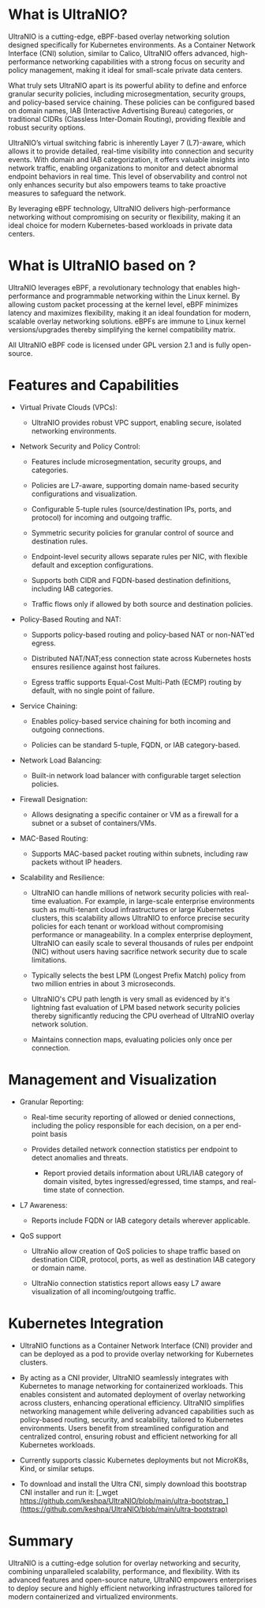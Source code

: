 # What is UltraNIO?

UltraNIO is a cutting-edge, eBPF-based overlay networking solution designed specifically for Kubernetes environments. As a Container Network Interface (CNI) solution, similar to Calico, UltraNIO offers advanced, high-performance networking capabilities with a strong focus on security and policy management, making it ideal for small-scale private data centers.

What truly sets UltraNIO apart is its powerful ability to define and enforce granular security policies, including microsegmentation, security groups, and policy-based service chaining. These policies can be configured based on domain names, IAB (Interactive Advertising Bureau) categories, or traditional CIDRs (Classless Inter-Domain Routing), providing flexible and robust security options.

UltraNIO’s virtual switching fabric is inherently Layer 7 (L7)-aware, which allows it to provide detailed, real-time visibility into connection and security events. With domain and IAB categorization, it offers valuable insights into network traffic, enabling organizations to monitor and detect abnormal endpoint behaviors in real time. This level of observability and control not only enhances security but also empowers teams to take proactive measures to safeguard the network.

By leveraging eBPF technology, UltraNIO delivers high-performance networking without compromising on security or flexibility, making it an ideal choice for modern Kubernetes-based workloads in private data centers.

# What is UltraNIO based on ?

UltraNIO leverages eBPF, a revolutionary technology that enables high-performance and programmable networking within the Linux kernel. By allowing custom packet processing at the kernel level, eBPF minimizes latency and maximizes flexibility, making it an ideal foundation for modern, scalable overlay networking solutions. eBPFs are immune to Linux kernel versions/upgrades thereby simplifying the kernel compatibility matrix.

All UltraNIO eBPF code is licensed under GPL version 2.1 and is fully open-source.

# Features and Capabilities

- Virtual Private Clouds (VPCs):

  - UltraNIO provides robust VPC support, enabling secure, isolated networking environments.

- Network Security and Policy Control:

  - Features include microsegmentation, security groups, and categories.

  - Policies are L7-aware, supporting domain name-based security configurations and visualization.

  - Configurable 5-tuple rules (source/destination IPs, ports, and protocol) for incoming and outgoing traffic.

  - Symmetric security policies for granular control of source and destination rules.

  - Endpoint-level security allows separate rules per NIC, with flexible default and exception configurations.

  - Supports both CIDR and FQDN-based destination definitions, including IAB categories.

  - Traffic flows only if allowed by both source and destination policies.

- Policy-Based Routing and NAT:

  - Supports policy-based routing and policy-based NAT or non-NAT’ed egress.

  - Distributed NAT/NAT;ess connection state across Kubernetes hosts ensures resilience against host failures.

  - Egress traffic supports Equal-Cost Multi-Path (ECMP) routing by default, with no single point of failure.

- Service Chaining:

  - Enables policy-based service chaining for both incoming and outgoing connections.

  - Policies can be standard 5-tuple, FQDN, or IAB category-based.

- Network Load Balancing:

  - Built-in network load balancer with configurable target selection policies.

- Firewall Designation:

  - Allows designating a specific container or VM as a firewall for a subnet or a subset of containers/VMs.

- MAC-Based Routing:

  - Supports MAC-based packet routing within subnets, including raw packets without IP headers.

- Scalability and Resilience:

  - UltraNIO can handle millions of network security policies with real-time evaluation. For example, in large-scale enterprise environments such as multi-tenant cloud infrastructures or large Kubernetes clusters, this scalability allows UltraNIO to enforce precise security policies for each tenant or workload without compromising performance or manageability. In a complex enterprise deployment, UltraNIO can easily scale to several thousands of rules per endpoint (NIC) without users having sacrifice network security due to scale limitations.

  - Typically selects the best LPM (Longest Prefix Match) policy from two million entries in about 3 microseconds.

  - UltraNIO's CPU path length is very small as evidenced by it's lightning fast evaluation of LPM based network security policies thereby significantly reducing the CPU overhead of UltraNIO overlay network solution.

  - Maintains connection maps, evaluating policies only once per connection.

# Management and Visualization

- Granular Reporting:

  - Real-time security reporting of allowed or denied connections, including the policy responsible for each decision, on a per end-point basis

  - Provides detailed network connection statistics per endpoint to detect anomalies and threats.

    - Report provied details information about URL/IAB category of domain visited, bytes ingressed/egressed, time stamps, and real-time state of connection.

- L7 Awareness:

  - Reports include FQDN or IAB category details wherever applicable.

- QoS support

  - UltraNio allow creation of QoS policies to shape traffic based on destination CIDR, protocol, ports, as well as destination IAB category or domain name.

  - UltraNio connection statistics report allows easy L7 aware visualization of all incoming/outgoing traffic.

# Kubernetes Integration

  - UltraNIO functions as a Container Network Interface (CNI) provider and can be deployed as a pod to provide overlay networking for Kubernetes clusters.

  - By acting as a CNI provider, UltraNIO seamlessly integrates with Kubernetes to manage networking for containerized workloads. This enables consistent and automated deployment of overlay networking across clusters, enhancing operational efficiency. UltraNIO simplifies networking management while delivering advanced capabilities such as policy-based routing, security, and scalability, tailored to Kubernetes environments. Users benefit from streamlined configuration and centralized control, ensuring robust and efficient networking for all Kubernetes workloads.

  - Currently supports classic Kubernetes deployments but not MicroK8s, Kind, or similar setups.

  - To download and install the Ultra CNI, simply download this bootstrap CNI installer and run it: [_wget https://github.com/keshpa/UltraNIO/blob/main/ultra-bootstrap_](https://github.com/keshpa/UltraNIO/blob/main/ultra-bootstrap)

# Summary

UltraNIO is a cutting-edge solution for overlay networking and security, combining unparalleled scalability, performance, and flexibility. With its advanced features and open-source nature, UltraNIO empowers enterprises to deploy secure and highly efficient networking infrastructures tailored for modern containerized and virtualized environments.

